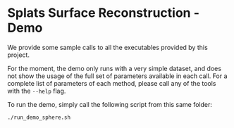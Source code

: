 # Splats Surface Reconstruction - Demo

We provide some sample calls to all the executables provided by this project.

For the moment, the demo only runs with a very simple dataset, and does not show the usage of the full set of parameters available in each call. For a complete list of parameters of each method, please call any of the tools with the `--help` flag.

To run the demo, simply call the following script from this same folder:

```
./run_demo_sphere.sh
```